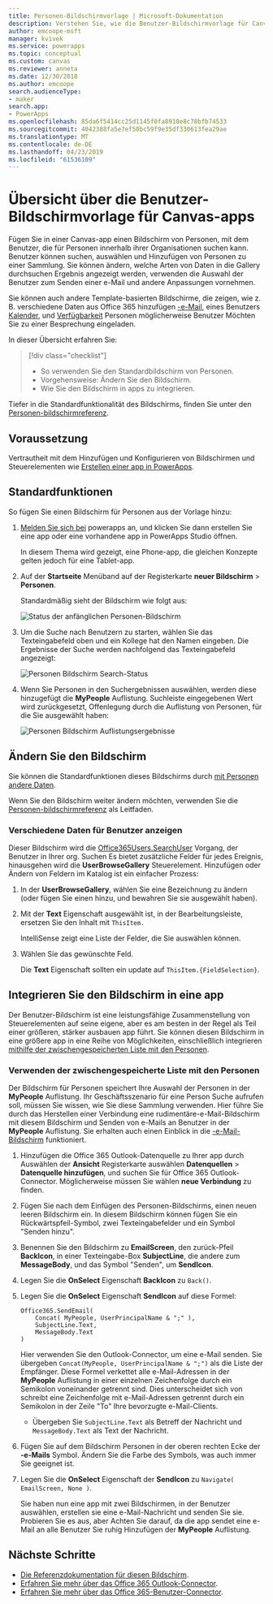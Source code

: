 ```yaml
---
title: Personen-Bildschirmvorlage | Microsoft-Dokumentation
description: Verstehen Sie, wie die Benutzer-Bildschirmvorlage für Canvas-apps funktioniert und wie Sie den Bildschirm für Ihre eigenen Anwendungsfälle zu erweitern
author: emcoope-msft
manager: kvivek
ms.service: powerapps
ms.topic: conceptual
ms.custom: canvas
ms.reviewer: anneta
ms.date: 12/30/2018
ms.author: emcoope
search.audienceType:
- maker
search.app:
- PowerApps
ms.openlocfilehash: 85da6f5414cc25d1145f0fa8910e8c78bfb74533
ms.sourcegitcommit: 4042388fa5e7ef50bc59f9e35df330613fea29ae
ms.translationtype: MT
ms.contentlocale: de-DE
ms.lasthandoff: 04/23/2019
ms.locfileid: "61536109"
---
```

# <a name="overview-of-the-people-screen-template-for-canvas-apps"></a>Übersicht über die Benutzer-Bildschirmvorlage für Canvas-apps

Fügen Sie in einer Canvas-app einen Bildschirm von Personen, mit dem Benutzer, die für Personen innerhalb ihrer Organisationen suchen kann. Benutzer können suchen, auswählen und Hinzufügen von Personen zu einer Sammlung. Sie können ändern, welche Arten von Daten in die Gallery durchsuchen Ergebnis angezeigt werden, verwenden die Auswahl der Benutzer zum Senden einer e-Mail und andere Anpassungen vornehmen.

Sie können auch andere Template-basierten Bildschirme, die zeigen, wie z. B. verschiedene Daten aus Office 365 hinzufügen [-e-Mail](email-screen-overview.md), eines Benutzers [Kalender](calendar-screen-overview.md), und [Verfügbarkeit](meeting-screen-overview.md) Personen möglicherweise Benutzer Möchten Sie zu einer Besprechung eingeladen.

In dieser Übersicht erfahren Sie:
> [!div class="checklist"]
> * So verwenden Sie den Standardbildschirm von Personen.
> * Vorgehensweise: Ändern Sie den Bildschirm.
> * Wie Sie den Bildschirm in apps zu integrieren.

Tiefer in die Standardfunktionalität des Bildschirms, finden Sie unter den [Personen-bildschirmreferenz](people-screen-reference.md).

## <a name="prerequisite"></a>Voraussetzung

Vertrautheit mit dem Hinzufügen und Konfigurieren von Bildschirmen und Steuerelementen wie [Erstellen einer app in PowerApps](../data-platform-create-app-scratch.md).

## <a name="default-functionality"></a>Standardfunktionen

So fügen Sie einen Bildschirm für Personen aus der Vorlage hinzu:

1. [Melden Sie sich bei](http://web.powerapps.com?utm_source=padocs&utm_medium=linkinadoc&utm_campaign=referralsfromdoc) powerapps an, und klicken Sie dann erstellen Sie eine app oder eine vorhandene app in PowerApps Studio öffnen.

    In diesem Thema wird gezeigt, eine Phone-app, die gleichen Konzepte gelten jedoch für eine Tablet-app.

1. Auf der **Startseite** Menüband auf der Registerkarte **neuer Bildschirm** > **Personen**.

    Standardmäßig sieht der Bildschirm wie folgt aus:

    ![Status der anfänglichen Personen-Bildschirm](media/people-screen/people-screen-empty.png)

1. Um die Suche nach Benutzern zu starten, wählen Sie das Texteingabefeld oben und ein Kollege hat den Namen eingeben. Die Ergebnisse der Suche werden nachfolgend das Texteingabefeld angezeigt:

    ![Personen Bildschirm Search-Status](media/people-screen/people-browse-gall-full.png)

1. Wenn Sie Personen in den Suchergebnissen auswählen, werden diese hinzugefügt die **MyPeople** Auflistung. Suchleiste eingegebenen Wert wird zurückgesetzt, Offenlegung durch die Auflistung von Personen, für die Sie ausgewählt haben:

    ![Personen Bildschirm Auflistungsergebnisse](media/people-screen/people-people-gall-full.png)

## <a name="modify-the-screen"></a>Ändern Sie den Bildschirm

Sie können die Standardfunktionen dieses Bildschirms durch [mit Personen andere Daten](people-screen-overview.md#show-different-data-for-people).

Wenn Sie den Bildschirm weiter ändern möchten, verwenden Sie die [Personen-bildschirmreferenz](./people-screen-reference.md) als Leitfaden.

### <a name="show-different-data-for-people"></a>Verschiedene Daten für Benutzer anzeigen

Dieser Bildschirm wird die [Office365Users.SearchUser](https://docs.microsoft.com/connectors/office365users/#searchuser) Vorgang, der Benutzer in Ihrer org. Suchen Es bietet zusätzliche Felder für jedes Ereignis, hinausgehen wird die **UserBrowseGallery** Steuerelement. Hinzufügen oder Ändern von Feldern im Katalog ist ein einfacher Prozess:

1. In der **UserBrowseGallery**, wählen Sie eine Bezeichnung zu ändern (oder fügen Sie einen hinzu, und bewahren Sie sie ausgewählt haben).

1. Mit der **Text** Eigenschaft ausgewählt ist, in der Bearbeitungsleiste, ersetzen Sie den Inhalt mit `ThisItem.`

    IntelliSense zeigt eine Liste der Felder, die Sie auswählen können.

1. Wählen Sie das gewünschte Feld.

    Die **Text** Eigenschaft sollten ein update auf `ThisItem.{FieldSelection}`.

## <a name="integrate-the-screen-into-an-app"></a>Integrieren Sie den Bildschirm in eine app

Der Benutzer-Bildschirm ist eine leistungsfähige Zusammenstellung von Steuerelementen auf seine eigene, aber es am besten in der Regel als Teil einer größeren, stärker ausbauen app führt. Sie können diesen Bildschirm in eine größere app in eine Reihe von Möglichkeiten, einschließlich integrieren [mithilfe der zwischengespeicherten Liste mit den Personen](people-screen-overview.md#use-your-cached-list-of-people).

### <a name="use-your-cached-list-of-people"></a>Verwenden der zwischengespeicherte Liste mit den Personen

Der Bildschirm für Personen speichert Ihre Auswahl der Personen in der **MyPeople** Auflistung. Ihr Geschäftsszenario für eine Person Suche aufrufen soll, müssen Sie wissen, wie Sie diese Sammlung verwenden. Hier führe Sie durch das Herstellen einer Verbindung eine rudimentäre-e-Mail-Bildschirm mit diesem Bildschirm und Senden von e-Mails an Benutzer in der **MyPeople** Auflistung. Sie erhalten auch einen Einblick in die [-e-Mail-Bildschirm](./email-screen-overview.md) funktioniert.

1. Hinzufügen die Office 365 Outlook-Datenquelle zu Ihrer app durch Auswählen der **Ansicht** Registerkarte auswählen **Datenquellen** > **Datenquelle hinzufügen**, und suchen Sie für Office 365 Outlook-Connector. Möglicherweise müssen Sie wählen **neue Verbindung** zu finden.
1. Fügen Sie nach dem Einfügen des Personen-Bildschirms, einen neuen leeren Bildschirm ein. In diesem Bildschirm können fügen Sie ein Rückwärtspfeil-Symbol, zwei Texteingabefelder und ein Symbol "Senden hinzu".
1. Benennen Sie den Bildschirm zu **EmailScreen**, den zurück-Pfeil **BackIcon**, in einer Texteingabe-Box **SubjectLine**, die andere zum **MessageBody**, und das Symbol "Senden", um **SendIcon**.
1. Legen Sie die **OnSelect** Eigenschaft **BackIcon** zu `Back()`.
1. Legen Sie die **OnSelect** Eigenschaft **SendIcon** auf diese Formel:

    ```powerapps-dot
    Office365.SendEmail( 
        Concat( MyPeople, UserPrincipalName & ";" ), 
        SubjectLine.Text, 
        MessageBody.Text 
    )
    ```
    
    Hier verwenden Sie den Outlook-Connector, um eine e-Mail senden. Sie übergeben `Concat(MyPeople, UserPrincipalName & ";")` als die Liste der Empfänger. Diese Formel verkettet alle e-Mail-Adressen in der **MyPeople** Auflistung in einer einzelnen Zeichenfolge durch ein Semikolon voneinander getrennt sind. Dies unterscheidet sich von schreibt eine Zeichenfolge mit e-Mail-Adressen getrennt durch ein Semikolon in der Zeile "To" Ihre bevorzugte e-Mail-Clients.
    * Übergeben Sie `SubjectLine.Text` als Betreff der Nachricht und `MessageBody.Text` als Text der Nachricht.
1. Fügen Sie auf dem Bildschirm Personen in der oberen rechten Ecke der **-e-Mails** Symbol.
   Ändern Sie die Farbe des Symbols, was auch immer Sie geeignet ist.
1. Legen Sie die **OnSelect** Eigenschaft der **SendIcon** zu `Navigate( EmailScreen, None )`.

    Sie haben nun eine app mit zwei Bildschirmen, in der Benutzer auswählen, erstellen sie eine e-Mail-Nachricht und senden Sie sie. Probieren Sie es aus, aber Achten Sie darauf, da die app sendet eine e-Mail an alle Benutzer Sie ruhig Hinzufügen der **MyPeople** Auflistung.

## <a name="next-steps"></a>Nächste Schritte

* [Die Referenzdokumentation für diesen Bildschirm](./people-screen-reference.md).
* [Erfahren Sie mehr über das Office 365 Outlook-Connector](../connections/connection-office365-outlook.md).
* [Erfahren Sie mehr über das Office 365-Benutzer-Connector](../connections/connection-office365-users.md).

